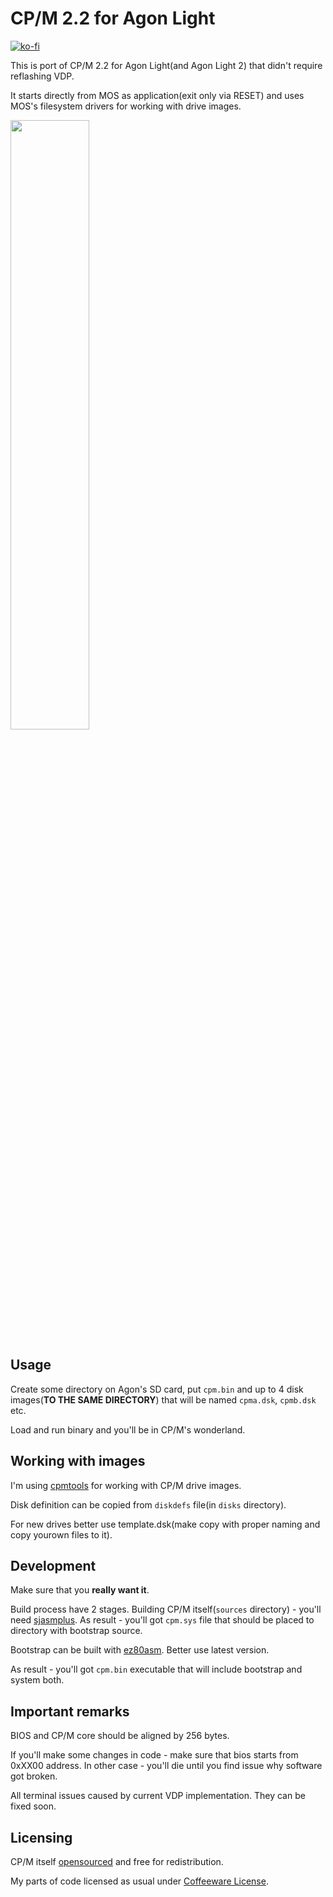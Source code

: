 # CP/M 2.2 for Agon Light

[![ko-fi](https://ko-fi.com/img/githubbutton_sm.svg)](https://ko-fi.com/D1D6JVS74)

This is port of CP/M 2.2 for Agon Light(and Agon Light 2) that didn't require reflashing VDP.

It starts directly from MOS as application(exit only via RESET) and uses MOS's filesystem drivers for working with drive images.

[<img src="https://img.youtube.com/vi/vE-IdHq0Brc/maxresdefault.jpg" width="50%">](https://youtu.be/vE-IdHq0Brc)

## Usage

Create some directory on Agon's SD card, put `cpm.bin` and up to 4 disk images(**TO THE SAME DIRECTORY**) that will be named `cpma.dsk`, `cpmb.dsk` etc. 

Load and run binary and you'll be in CP/M's wonderland.

## Working with images

I'm using [cpmtools](https://github.com/lipro-cpm4l/cpmtools) for working with CP/M drive images.

Disk definition can be copied from `diskdefs` file(in `disks` directory).

For new drives better use template.dsk(make copy with proper naming and copy yourown files to it). 

## Development

Make sure that you **really want it**.

Build process have 2 stages. Building CP/M itself(`sources` directory) - you'll need [sjasmplus](https://github.com/z00m128/sjasmplus). As result - you'll got `cpm.sys` file that should be placed to directory with bootstrap source. 

Bootstrap can be built with [ez80asm](https://github.com/envenomator/agon-ez80asm). Better use latest version.

As result - you'll got `cpm.bin` executable that will include bootstrap and system both.

## Important remarks

BIOS and CP/M core should be aligned by 256 bytes.

If you'll make some changes in code - make sure that bios starts from 0xXX00 address. In other case - you'll die until you find issue why software got broken.

All terminal issues caused by current VDP implementation. They can be fixed soon. 

## Licensing

CP/M itself [opensourced](https://www.theregister.com/2001/11/26/cp_m_collection_is_back/) and free for redistribution. 

My parts of code licensed as usual under [Coffeeware License](LICENSE). 